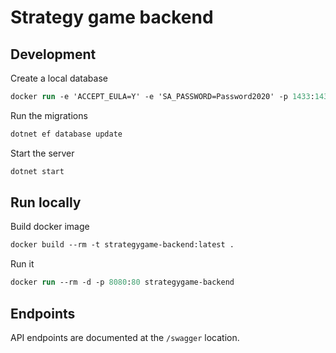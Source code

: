 # Strategy game backend

## Development

Create a local database

```ps
docker run -e 'ACCEPT_EULA=Y' -e 'SA_PASSWORD=Password2020' -p 1433:1433 -d mcr.microsoft.com/mssql/server
```

Run the migrations

```ps
dotnet ef database update
```

Start the server

```ps
dotnet start
```

## Run locally

Build docker image

```ps
docker build --rm -t strategygame-backend:latest .
```

Run it

```ps
docker run --rm -d -p 8080:80 strategygame-backend
```

## Endpoints

API endpoints are documented at the `/swagger` location.
